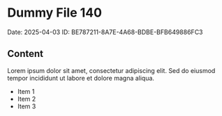 # Dummy File 140

Date: 2025-04-03
ID: BE787211-8A7E-4A68-BDBE-BFB649886FC3

## Content

Lorem ipsum dolor sit amet, consectetur adipiscing elit.
Sed do eiusmod tempor incididunt ut labore et dolore magna aliqua.

* Item 1
* Item 2
* Item 3
